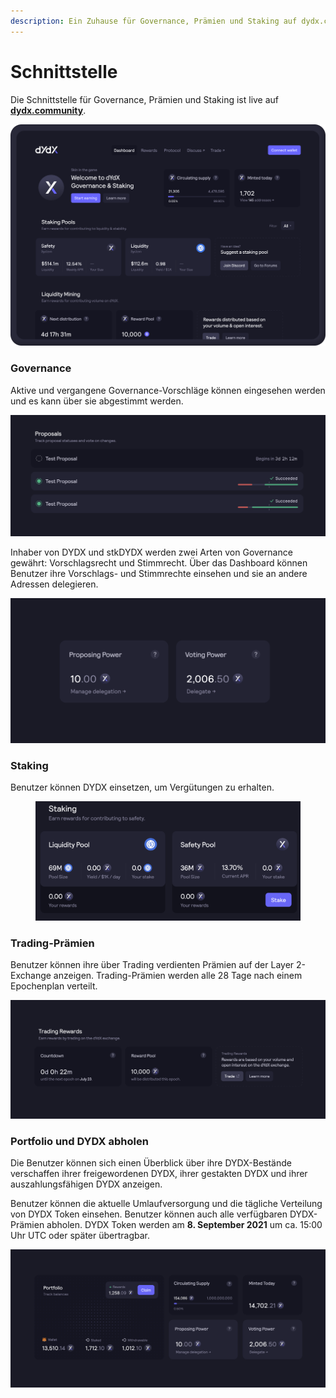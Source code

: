 ```yaml
---
description: Ein Zuhause für Governance, Prämien und Staking auf dydx.community
---
```


# Schnittstelle

Die Schnittstelle für Governance, Prämien und Staking ist live auf [**dydx.community**](https://dydx.community).

![Verdienen Sie Prämien und holen Sie sie ab, oder stimmen Sie über Vorschläge ab.](../.gitbook/assets/4.1-landing-page-interface.png)

### Governance

Aktive und vergangene Governance-Vorschläge können eingesehen werden und es kann über sie abgestimmt werden.

![Verfolgen Sie den Status des Vorschlages und stimmen Sie über Änderungen ab.](../.gitbook/assets/4.2-track-proposals.png)

Inhaber von DYDX und stkDYDX werden zwei Arten von Governance gewährt: Vorschlagsrecht und Stimmrecht. Über das Dashboard können Benutzer ihre Vorschlags- und Stimmrechte einsehen und sie an andere Adressen delegieren.

![Delegieren Sie Ihre Vorschlags- und Stimmrechte](../.gitbook/assets/4.3-delegate-voting.png)

### Staking

Benutzer können DYDX einsetzen, um Vergütungen zu erhalten.

<figure><img src="../.gitbook/assets/interface-staking.png" alt=""><figcaption></figcaption></figure>

### Trading-Prämien

Benutzer können ihre über Trading verdienten Prämien auf der Layer 2-Exchange anzeigen. Trading-Prämien werden alle 28 Tage nach einem Epochenplan verteilt.

![Traden Sie um Prämien zu erhalten](../.gitbook/assets/4.5-trade-to-rewards.png)

### Portfolio und DYDX abholen

Die Benutzer können sich einen Überblick über ihre DYDX-Bestände verschaffen ihrer freigewordenen DYDX, ihrer gestakten DYDX und ihrer auszahlungsfähigen DYDX anzeigen.

Benutzer können die aktuelle Umlaufversorgung und die tägliche Verteilung von DYDX Token einsehen. Benutzer können auch alle verfügbaren DYDX-Prämien abholen. DYDX Token werden am **8. September 2021** um ca. 15:00 Uhr UTC oder später übertragbar.

![Holen Sie sich Ihre Prämien ab](../.gitbook/assets/4.6-claim-rewards.png)
